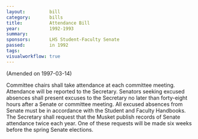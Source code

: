 ```yaml
---  
layout:         bill
category:       bills
title:          Attendance Bill
year:           1992-1993
summary:        
sponsors:       LHS Student-Faculty Senate
passed:         in 1992
tags:           
visualworkflow: true
---
```


(Amended on 1997-03-14)

Committee chairs shall take attendance at each committee meeting. Attendance will be reported to the Secretary.
Senators seeking excused absences shall present excuses to the Secretary no later than forty-eight hours after a Senate or committee meeting. All excused absences from Senate must be in accordance with the Student and Faculty Handbooks.
The Secretary shall request that the Musket publish records of Senate attendance twice each year. One of these requests will be made six weeks before the spring Senate elections.
